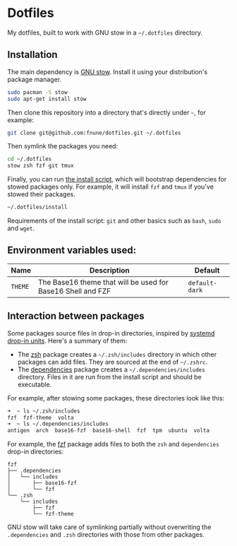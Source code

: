 # Dotfiles

My dotfiles, built to work with GNU stow in a `~/.dotfiles` directory.

## Installation

The main dependency is [GNU stow](https://www.gnu.org/software/stow/). Install it using your distribution's package manager.

```bash
sudo pacman -S stow
sudo apt-get install stow
```

Then clone this repository into a directory that's directly under `~`, for example:

```bash
git clone git@github.com:fnune/dotfiles.git ~/.dotfiles
```

Then symlink the packages you need:

```bash
cd ~/.dotfiles
stow zsh fzf git tmux
```

Finally, you can run [the install script](dependencies/.dependencies/install), which will bootstrap dependencies for stowed packages only. For example, it will install `fzf` and `tmux` if you've stowed their packages.

```bash
~/.dotfiles/install
```

Requirements of the install script: `git` and other basics such as `bash`, `sudo` and `wget`.

## Environment variables used:

| Name    | Description                                                 | Default        |
| ------- | ----------------------------------------------------------- | -------------- |
| `THEME` | The Base16 theme that will be used for Base16 Shell and FZF | `default-dark` |

## Interaction between packages

Some packages source files in drop-in directories, inspired by [systemd drop-in units](https://coreos.com/os/docs/latest/using-systemd-drop-in-units.html). Here's a summary of them:

- The [zsh](zsh) package creates a `~/.zsh/includes` directory in which other packages can add files. They are sourced at the end of `~/.zshrc`.
- The [dependencies](dependencies) package creates a `~/.dependencies/includes` directory. Files in it are run from the install script and should be executable.

For example, after stowing some packages, these directories look like this:

```bash
➜  ~ ls ~/.zsh/includes
fzf  fzf-theme  volta
➜  ~ ls ~/.dependencies/includes
antigen  arch  base16-fzf  base16-shell  fzf  tpm  ubuntu  volta
```

For example, the [fzf](fzf) package adds files to both the `zsh` and `dependencies` drop-in directories:

```
fzf
├── .dependencies
│   └── includes
│       ├── base16-fzf
│       └── fzf
└── .zsh
    └── includes
        ├── fzf
        └── fzf-theme
```

GNU stow will take care of symlinking partially without overwriting the `.dependencies` and `.zsh` directories with those from other packages.
